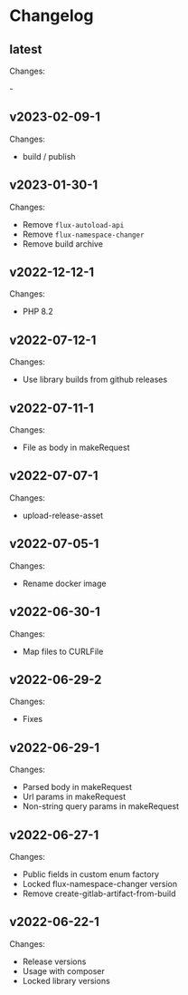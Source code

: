 # Changelog

## latest

Changes:

\-

## v2023-02-09-1

Changes:

- build / publish

## v2023-01-30-1

Changes:

- Remove `flux-autoload-api`
- Remove `flux-namespace-changer`
- Remove build archive

## v2022-12-12-1

Changes:

- PHP 8.2

## v2022-07-12-1

Changes:

- Use library builds from github releases

## v2022-07-11-1

Changes:

- File as body in makeRequest

## v2022-07-07-1

Changes:

- upload-release-asset

## v2022-07-05-1

Changes:

- Rename docker image

## v2022-06-30-1

Changes:

- Map files to CURLFile

## v2022-06-29-2

Changes:

- Fixes

## v2022-06-29-1

Changes:

- Parsed body in makeRequest
- Url params in makeRequest
- Non-string query params in makeRequest

## v2022-06-27-1

Changes:

- Public fields in custom enum factory
- Locked flux-namespace-changer version
- Remove create-gitlab-artifact-from-build

## v2022-06-22-1

Changes:

- Release versions
- Usage with composer
- Locked library versions
